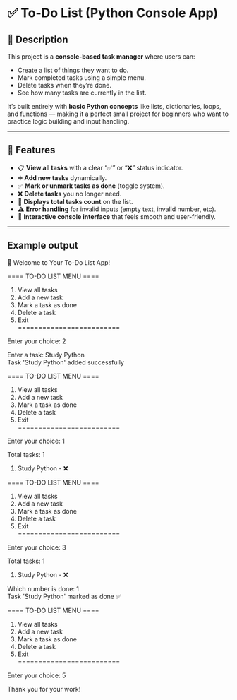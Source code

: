 # ✅ To-Do List (Python Console App)


## 📝 Description

This project is a **console-based task manager** where users can:
- Create a list of things they want to do.
- Mark completed tasks using a simple menu.
- Delete tasks when they’re done.
- See how many tasks are currently in the list.

It’s built entirely with **basic Python concepts** like lists, dictionaries, loops, and functions — making it a perfect small project for beginners who want to practice logic building and input handling.

---

## 🧩 Features

- 📋 **View all tasks** with a clear “✅” or “❌” status indicator.  
- ➕ **Add new tasks** dynamically.  
- ✅ **Mark or unmark tasks as done** (toggle system).  
- ❌ **Delete tasks** you no longer need.  
- 🔢 **Displays total tasks count** on the list.  
- ⚠️ **Error handling** for invalid inputs (empty text, invalid number, etc).  
- 💬 **Interactive console interface** that feels smooth and user-friendly.

---

## Example output

📝 Welcome to Your To-Do List App!

==== TO-DO LIST MENU ==== <br>
1. View all tasks  <br>
2. Add a new task  <br>
3. Mark a task as done  <br>
4. Delete a task  <br>
5. Exit  <br>
=========================

Enter your choice: 2

Enter a task: Study Python  <br>
Task 'Study Python' added successfully

==== TO-DO LIST MENU ====  <br>
1. View all tasks  <br>
2. Add a new task  <br>
3. Mark a task as done  <br>
4. Delete a task  <br>
5. Exit  <br>
=========================

Enter your choice: 1

Total tasks: 1

1. Study Python - ❌

==== TO-DO LIST MENU ====  <br>
1. View all tasks  <br>
2. Add a new task  <br>
3. Mark a task as done  <br>
4. Delete a task  <br>
5. Exit  <br>
=========================

Enter your choice: 3

Total tasks: 1

1. Study Python - ❌

Which number is done: 1  <br>
Task 'Study Python' marked as done ✅

==== TO-DO LIST MENU ====  <br>
1. View all tasks  <br>
2. Add a new task  <br>
3. Mark a task as done  <br>
4. Delete a task  <br>
5. Exit  <br>
=========================

Enter your choice: 5

Thank you for your work!


